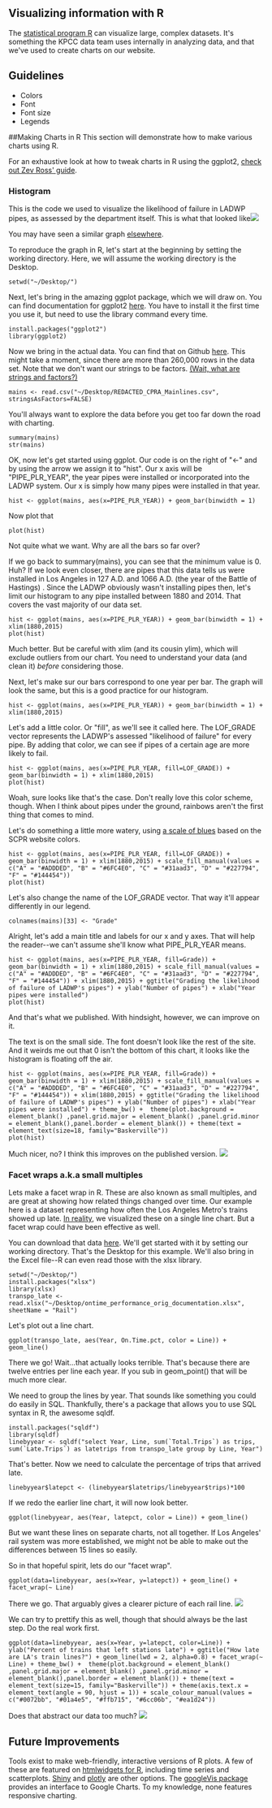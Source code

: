 ## Visualizing information with R
The [statistical program R](http://www.r-project.org/) can visualize large, complex datasets. It's something the KPCC data team uses internally in analyzing data, and that we've used to create charts on our website.

## Guidelines
- Colors
- Font
- Font size
- Legends

##Making Charts in R
This section will demonstrate how to make various charts using R.

For an exhaustive look at how to tweak charts in R using the ggplot2, [check out Zev Ross' guide](http://zevross.com/blog/2014/08/04/beautiful-plotting-in-r-a-ggplot2-cheatsheet-3/).

### Histogram
This is the code we used to visualize the likelihood of failure in LADWP pipes, as assessed by the department itself. This is what that looked like![](https://raw.githubusercontent.com/SCPR/kpcc-data-team/master/data/ladwp-water-mains-and-leaks/findings/ladwp_leaks_notes_12_30_14/images/year_installed_by_likelihood_of_failure.png)

You may have seen a similar graph [elsewhere](http://graphics.latimes.com/la-aging-water-infrastructure/).


To reproduce the graph in R, let's start at the beginning by setting the working directory. Here, we will assume the working directory is the Desktop.

	setwd("~/Desktop/")

Next, let's bring in the amazing ggplot package, which we will draw on. You can find documentation for ggplot2 [here](http://docs.ggplot2.org/current/). You have to install it the first time you use it, but need to use the library command every time.

	install.packages("ggplot2")
	library(ggplot2)

Now we bring in the actual data. You can find that on Github [here](https://github.com/SCPR/kpcc-data-team/blob/master/data/ladwp-water-mains-and-leaks/all_mains_trunks/REDACTED_CPRA_Mainlines.csv). This might take a moment, since there are more than 260,000 rows in the data set. Note that we don't want our strings to be factors. [(Wait, what are strings and factors?)](http://www.stat.berkeley.edu/~nolan/stat133/Fall05/lectures/DataTypes4.pdf)

	mains <- read.csv("~/Desktop/REDACTED_CPRA_Mainlines.csv", stringsAsFactors=FALSE)

You'll always want to explore the data before you get too far down the road with charting.

	summary(mains)
	str(mains)

OK, now let's get started using ggplot. Our code is on the right of "<-" and by using the arrow we assign it to "hist". Our x axis will be "PIPE_PLR_YEAR", the year pipes were installed or incorporated into the LADWP system. Our x is simply how many pipes were installed in that year.

	hist <- ggplot(mains, aes(x=PIPE_PLR_YEAR)) + geom_bar(binwidth = 1)

Now plot that

	plot(hist)

Not quite what we want. Why are all the bars so far over?

If we go  back to summary(mains), you can see that the minimum value is 0. Huh? If we look even closer, there are pipes that this data tells us were installed in Los Angeles in 127 A.D. and 1066 A.D. (the year of the Battle of Hastings)	. Since the LADWP obviously wasn't installing pipes then, let's limit our histogram to any pipe installed between 1880 and 2014. That covers the vast majority of our data set.

	hist <- ggplot(mains, aes(x=PIPE_PLR_YEAR)) + geom_bar(binwidth = 1) + xlim(1880,2015)
	plot(hist)

Much better. But be careful with xlim (and its cousin ylim), which will exclude outliers from our chart. You need to understand your data (and clean it) *before* considering those.

Next, let's make sur  our bars correspond to one year per bar. The graph will look the same, but this is a good practice for our histogram.

	hist <- ggplot(mains, aes(x=PIPE_PLR_YEAR)) + geom_bar(binwidth = 1) + xlim(1880,2015)

Let's add a little color. Or "fill", as we'll see it called here. The LOF_GRADE vector represents the LADWP's assessed "likelihood of failure" for every pipe. By adding that color, we can see if pipes of a certain age are more likely to fail.

	hist <- ggplot(mains, aes(x=PIPE_PLR_YEAR, fill=LOF_GRADE)) + geom_bar(binwidth = 1) + xlim(1880,2015)
	plot(hist)

Woah, sure looks like that's the case. Don't really love this color scheme, though. When I think about pipes under the ground, rainbows aren't the first thing that comes to mind.

Let's do something a little more watery, using [a scale of blues](/guides/thoughts-on-standards-for-visualizing-information.md#general-charting-guidelines) based on the SCPR website colors.

	hist <- ggplot(mains, aes(x=PIPE_PLR_YEAR, fill=LOF_GRADE)) + geom_bar(binwidth = 1) + xlim(1880,2015) + scale_fill_manual(values = c("A" = "#ADDDED", "B" = "#6FC4E0", "C" = "#31aad3", "D" = "#227794", "F" = "#144454"))
	plot(hist)

Let's also change the name of the LOF_GRADE vector. That way it'll appear differently in our legend.

	colnames(mains)[33] <- "Grade"

Alright, let's add a main title and labels for our x and y axes. That will help the reader--we can't assume she'll know what PIPE_PLR_YEAR means.

	hist <- ggplot(mains, aes(x=PIPE_PLR_YEAR, fill=Grade)) + geom_bar(binwidth = 1) + xlim(1880,2015) + scale_fill_manual(values = c("A" = "#ADDDED", "B" = "#6FC4E0", "C" = "#31aad3", "D" = "#227794", "F" = "#144454")) + xlim(1880,2015) + ggtitle("Grading the likelihood of failure of LADWP's pipes") + ylab("Number of pipes") + xlab("Year pipes were installed")
	plot(hist)

And that's what we published. With hindsight, however, we can improve on it.

The text is on the small side. The font doesn't look like the rest of the site. And it weirds me out that 0 isn't the bottom of this chart, it looks like the histogram is floating off the air.

	hist <- ggplot(mains, aes(x=PIPE_PLR_YEAR, fill=Grade)) + geom_bar(binwidth = 1) + xlim(1880,2015) + scale_fill_manual(values = c("A" = "#ADDDED", "B" = "#6FC4E0", "C" = "#31aad3", "D" = "#227794", "F" = "#144454")) + xlim(1880,2015) + ggtitle("Grading the likelihood of failure of LADWP's pipes") + ylab("Number of pipes") + xlab("Year pipes were installed") + theme_bw() +  theme(plot.background = element_blank() ,panel.grid.major = element_blank() ,panel.grid.minor = element_blank(),panel.border = element_blank()) + theme(text = element_text(size=18, family="Baskerville"))
	plot(hist)

Much nicer, no? I think this improves on the published version. ![](/guides/images/watergrades.png)

### Facet wraps a.k.a small multiples
Lets make a facet wrap in R. These are also known as small multiples, and are great at showing how related things changed over time. Our example here is a dataset representing how often the Los Angeles Metro's trains showed up late. [In reality](http://projects.scpr.org/charts/metro-on-time-performance/rail-performance/), we visualized these on a single line chart. But a facet wrap could have been effective as well.

You can download that data [here](/data/metro-on-time-performance/ontime_performance_orig_documentation.xlsx). We'll get started with it by setting our working directory. That's the Desktop for this example. We'll also bring in the Excel file--R can even read those with the xlsx library.

	setwd("~/Desktop/")
	install.packages("xlsx")
	library(xlsx)
	transpo_late <- read.xlsx("~/Desktop/ontime_performance_orig_documentation.xlsx", sheetName = "Rail")

Let's plot out a line chart.

	ggplot(transpo_late, aes(Year, On.Time.pct, color = Line)) + geom_line()

There we go! Wait...that actually looks terrible. That's because there are twelve entries per line each year. If you sub in geom_point() that will be much more clear.

We need to group the lines by year. That sounds like something you could do easily in SQL. Thankfully, there's a package that allows you to use SQL syntax in R, the awesome sqldf.

	install.packages("sqldf")
	library(sqldf)
	linebyyear <- sqldf("select Year, Line, sum(`Total.Trips`) as trips, sum(`Late.Trips`) as latetrips from transpo_late group by Line, Year")

That's better. Now we need to calculate the percentage of trips that arrived late.

	linebyyear$latepct <- (linebyyear$latetrips/linebyyear$trips)*100

If we redo the earlier line chart, it will now look better.

	ggplot(linebyyear, aes(Year, latepct, color = Line)) + geom_line()
But we want these lines on separate charts, not all together. If Los Angeles' rail system was more established, we might not be able to make out the differences between 15 lines so easily.

So in that hopeful spirit, lets do our "facet wrap".

	ggplot(data=linebyyear, aes(x=Year, y=latepct)) + geom_line() + facet_wrap(~ Line)

There we go. That arguably gives a clearer picture of each rail line.
![](/guides/images/facet_trains_nocolor.png)

We can try to prettify this as well, though that should always be the last step. Do the real work first.

	ggplot(data=linebyyear, aes(x=Year, y=latepct, color=Line)) + ylab("Percent of trains that left stations late") + ggtitle("How late are LA's train lines?") + geom_line(lwd = 2, alpha=0.8) + facet_wrap(~ Line) + theme_bw() +  theme(plot.background = element_blank() ,panel.grid.major = element_blank() ,panel.grid.minor = element_blank(),panel.border = element_blank()) + theme(text = element_text(size=15, family="Baskerville")) + theme(axis.text.x = element_text(angle = 90, hjust = 1)) + scale_colour_manual(values = c("#0072bb", "#01a4e5", "#ffb715", "#6cc06b", "#ea1d24"))

Does that abstract our data too much?
![](/guides/images/facet_trains.png)

## Future Improvements
Tools exist to make web-friendly, interactive versions of R plots. A few of these are featured on [htmlwidgets for R](http://www.htmlwidgets.org/showcase_leaflet.html), including time series and scatterplots. [Shiny](http://shiny.rstudio.com/) and [plotly](https://plot.ly/r/) are other options. The [googleVis package](http://cran.r-project.org/web/packages/googleVis/vignettes/googleVis_examples.html) provides an interface to Google Charts. To my knowledge, none features responsive charting.

